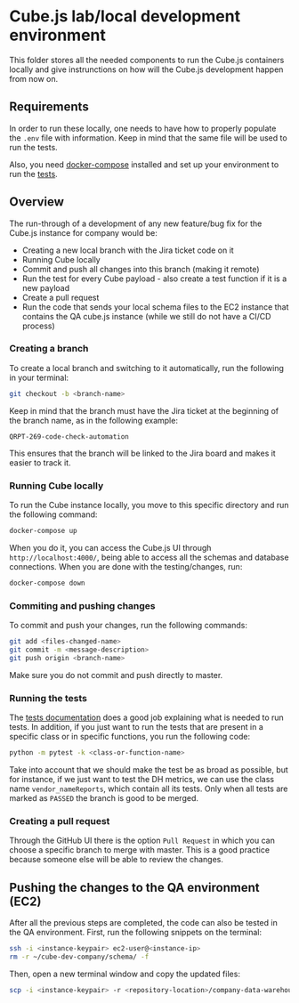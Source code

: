 # Cube.js lab/local development environment

This folder stores all the needed components to run the Cube.js containers locally and give instrunctions on how will the Cube.js development happen from now on.

## Requirements

In order to run these locally, one needs to have how to properly populate the `.env` file with information. Keep in mind that the same file will be used to run the tests.

Also, you need [docker-compose](https://docs.docker.com/compose/install/) installed and set up your environment to run the [tests](https://github.com/Asmartment/company-data-warehouse/tree/master/tests).

## Overview

The run-through of a development of any new feature/bug fix for the Cube.js instance for company would be:

- Creating a new local branch with the Jira ticket code on it
- Running Cube locally 
- Commit and push all changes into this branch (making it remote)
- Run the test for every Cube payload - also create a test function if it is a new payload
- Create a pull request
- Run the code that sends your local schema files to the EC2 instance that contains the QA cube.js instance (while we still do not have a CI/CD process)

### Creating a branch

To create a local branch and switching to it automatically, run the following in your terminal:

```bash
git checkout -b <branch-name>
```

Keep in mind that the branch must have the Jira ticket at the beginning of the branch name, as in the following example:

```
QRPT-269-code-check-automation
```

This ensures that the branch will be linked to the Jira board and makes it easier to track it.

### Running Cube locally

To run the Cube instance locally, you move to this specific directory and run the following command:

```bash
docker-compose up
```

When you do it, you can access the Cube.js UI through `http://localhost:4000/`, being able to access all the schemas and database connections. When you are done with the testing/changes, run:

```bash
docker-compose down
```

### Commiting and pushing changes

To commit and push your changes, run the following commands:

```bash
git add <files-changed-name>
git commit -m <message-description>
git push origin <branch-name>
```

Make sure you do not commit and push directly to master.

### Running the tests

The [tests documentation](https://github.com/Asmartment/company-data-warehouse/tree/master/tests) does a good job explaining what is needed to run tests. In addition, if you just want to run the tests that are present in a specific class or in specific functions, you run the following code:

```bash
python -m pytest -k <class-or-function-name>
```

Take into account that we should make the test be as broad as possible, but for instance, if we just want to test the DH metrics, we can use the class name `vendor_nameReports`, which contain all its tests. Only when all tests are marked as `PASSED` the branch is good to be merged.

### Creating a pull request

Through the GitHub UI there is the option `Pull Request` in which you can choose a specific branch to merge with master. This is a good practice because someone else will be able to review the changes.

## Pushing the changes to the QA environment (EC2)

After all the previous steps are completed, the code can also be tested in the QA environment. First, run the following snippets on the terminal:

```bash
ssh -i <instance-keypair> ec2-user@<instance-ip>
rm -r ~/cube-dev-company/schema/ -f
```

Then, open a new terminal window and copy the updated files:

```bash
scp -i <instance-keypair> -r <repository-location>/company-data-warehouse/CubeJS/schema ec2-user@<instance-ip>:~/cube-dev-company/
```
